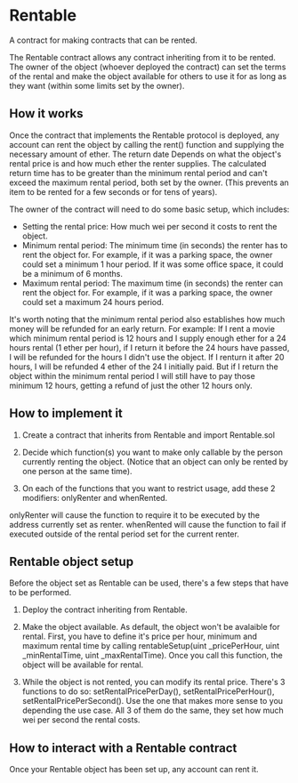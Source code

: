 # Rentable
A contract for making contracts that can be rented.

The Rentable contract allows any contract inheriting from it to be rented.
The owner of the object (whoever deployed the contract) can set the terms of the rental and make the object available for others to use it for as long as they want (within some limits set by the owner).

## How it works

Once the contract that implements the Rentable protocol is deployed, any account can rent the object by calling the rent() function and supplying the necessary amount of ether. The return date Depends on what the object's rental price is and how much ether the renter supplies. The calculated return time has to be greater than the minimum rental period and can't exceed the maximum rental period, both set by the owner. (This prevents an item to be rented for a few seconds or for tens of years).

The owner of the contract will need to do some basic setup, which includes:

- Setting the rental price: How much wei per second it costs to rent the object. 
- Minimum rental period: The minimum time (in seconds) the renter has to rent the object for. For example, if it was a parking space, the owner could set a minimum 1 hour period. If it was some office space, it could be a minimum of 6 months.
- Maximum rental period: The maximum time (in seconds) the renter can rent the object for. For example, if it was a parking space, the owner could set a maximum 24 hours period.

It's worth noting that the minimum rental period also establishes how much money will be refunded for an early return. For example: If I rent a movie which minimum rental period is 12 hours and I supply enough ether for a 24 hours rental (1 ether per hour), if I return it before the 24 hours have passed, I will be refunded for the hours I didn't use the object. If I renturn it after 20 hours, I will be refunded 4 ether of the 24 I initially paid. But if I return the object within the minimum rental period I will still have to pay those minimum 12 hours, getting a refund of just the other 12 hours only.

## How to implement it

1. Create a contract that inherits from Rentable and import Rentable.sol

2. Decide which function(s) you want to make only callable by the person currently renting the object. (Notice that an object can only be rented by one person at the same time). 

3. On each of the functions that you want to restrict usage, add these 2 modifiers: onlyRenter and whenRented.

onlyRenter will cause the function to require it to be executed by the address currently set as renter.
whenRented will cause the function to fail if executed outside of the rental period set for the current renter.


## Rentable object setup

Before the object set as Rentable can be used, there's a few steps that have to be performed.

1. Deploy the contract inheriting from Rentable.

2. Make the object available. As default, the object won't be avalaible for rental. First, you have to define it's price per hour, minimum and maximum rental time by calling rentableSetup(uint _pricePerHour, uint _minRentalTime, uint _maxRentalTime).
Once you call this function, the object will be available for rental.

3. While the object is not rented, you can modify its rental price. There's 3 functions to do so: setRentalPricePerDay(), setRentalPricePerHour(), setRentalPricePerSecond(). Use the one that makes more sense to you depending the use case. All 3 of them do the same, they set how much wei per second the rental costs.


## How to interact with a Rentable contract

Once your Rentable object has been set up, any account can rent it.
